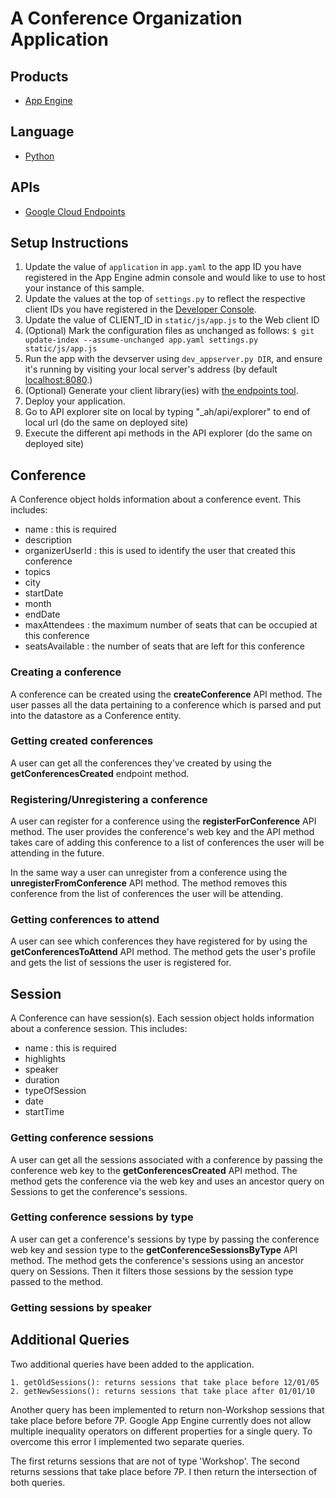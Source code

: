 # A Conference Organization Application

## Products
- [App Engine][1]

## Language
- [Python][2]

## APIs
- [Google Cloud Endpoints][3]

## Setup Instructions
1. Update the value of `application` in `app.yaml` to the app ID you
   have registered in the App Engine admin console and would like to use to host
   your instance of this sample.
2. Update the values at the top of `settings.py` to
   reflect the respective client IDs you have registered in the
   [Developer Console][4].
3. Update the value of CLIENT_ID in `static/js/app.js` to the Web client ID
4. (Optional) Mark the configuration files as unchanged as follows:
   `$ git update-index --assume-unchanged app.yaml settings.py static/js/app.js`
5. Run the app with the devserver using `dev_appserver.py DIR`, and ensure it's running by visiting your local server's address (by default [localhost:8080][5].)
6. (Optional) Generate your client library(ies) with [the endpoints tool][6].
7. Deploy your application.
8. Go to API explorer site on local by typing "_ah/api/explorer" to end of local url (do the same on deployed site)
9. Execute the different api methods in the API explorer (do the same on deployed site)

[1]: https://developers.google.com/appengine
[2]: http://python.org
[3]: https://developers.google.com/appengine/docs/python/endpoints/
[4]: https://console.developers.google.com/
[5]: https://localhost:8080/
[6]: https://developers.google.com/appengine/docs/python/endpoints/endpoints_tool

## Conference
A Conference object holds information about a conference event. This includes:
* name			: this is required
* description
* organizerUserId	: this is used to identify the user that created this conference
* topics
* city
* startDate
* month
* endDate
* maxAttendees		: the maximum number of seats that can be occupied at this conference
* seatsAvailable	: the number of seats that are left for this conference

### Creating a conference
A conference can be created using the <b>createConference</b> API method. The user passes all the data pertaining to a conference
which is parsed and put into the datastore as a Conference entity.

### Getting created conferences
A user can get all the conferences they've created by using the <b>getConferencesCreated</b> endpoint method.

### Registering/Unregistering a conference
A user can register for a conference using the <b>registerForConference</b> API method. The user provides the conference's web key
and the API method takes care of adding this conference to a list of conferences the user will be attending in the future.

In the same way a user can unregister from a conference using the <b>unregisterFromConference</b> API method. The method removes this
conference from the list of conferences the user will be attending.

### Getting conferences to attend
A user can see which conferences they have registered for by using the <b>getConferencesToAttend</b> API method. The method gets the user's profile and gets the list of sessions the user is registered for.

## Session
A Conference can have session(s). Each session object holds information about a conference session. This includes:
* name			: this is required
* highlights
* speaker
* duration
* typeOfSession
* date
* startTime

### Getting conference sessions
A user can get all the sessions associated with a conference by passing the conference web key to the <b>getConferencesCreated</b> API method. The method gets the conference via the web key and uses an ancestor query on Sessions to get the conference's sessions.

### Getting conference sessions by type
A user can get a conference's sessions by type by passing the conference web key and session type to the <b>getConferenceSessionsByType</b> API method. The method gets the conference's sessions using an ancestor query on Sessions. Then it filters those sessions by the session type passed to the method.

### Getting sessions by speaker


## Additional Queries
Two additional queries have been added to the application.

	1. getOldSessions(): returns sessions that take place before 12/01/05
	2. getNewSessions(): returns sessions that take place after 01/01/10

Another query has been implemented to return non-Workshop sessions that take place before before 7P. Google App Engine currently does not allow multiple inequality operators on different properties for a single query. To overcome this error I implemented two separate queries. 

The first returns sessions that are not of type 'Workshop'.
The second returns sessions that take place before 7P.
I then return the intersection of both queries.
